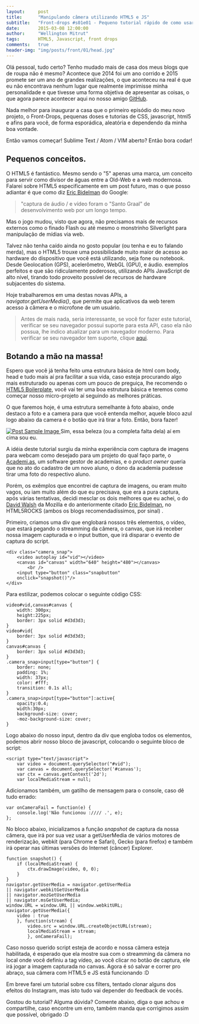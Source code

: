 ```yaml
---
layout:     post
title:      "Manipulando câmera utilizando HTML5 e JS"
subtitle:   "Front-drops #s01e01 - Pequeno tutorial rápido de como usar html5 e javascript para tirar fotos."
date:       2015-03-08 12:00:00
author:     "Wellington Mitrut"
tags:       HTML5, Javascript, front drops
comments:   true
header-img: "img/posts/front/01/head.jpg"
---
```


<p>Olá pessoal, tudo certo? Tenho mudado mais de casa dos meus blogs que  de roupa não é mesmo? Acontece que 2014 foi um ano corrido e 2015 promete ser um ano de grandes realizações, o que aconteceu na real é que eu não encontrava nenhum lugar que realmente imprimisse minha personalidade e que tivesse uma forma objetiva de apresentar as coisas, o que agora parece acontecer aqui no nosso amigo <a href="http://github.com/">GitHub</a>.</p>

<p>Nada melhor para inaugurar a casa que o primeiro episódio do meu novo projeto, o Front-Drops, pequenas doses e tutorias de CSS, javascript, html5 e afins para você, de forma esporádica, aleatória e dependendo da minha boa vontade.</p>

<p>Então vamos começar! Sublime Text / Atom / VIM aberto? Então bora codar!</p>


<h2 class="section-heading">Pequenos conceitos.</h2>

<p>O HTML5 é fantástico. Mesmo sendo o "5" apenas uma marca, um conceito para servir como divisor de águas entre a Old-Web e a web modernosa. Falarei sobre HTML5 especificamente em um post futuro, mas o que posso adiantar é que como diz <a href="https://twitter.com/ebidel">Eric Bidelman</a> do Google:

<blockquote>"captura de áudio / e vídeo foram o "Santo Graal" de desenvolvimento web por um longo tempo.</blockquote>

Mas o jogo mudou, visto que agora, não precisamos mais de recursos externos como o finado Flash ou até mesmo o monstrinho Silverlight para manipulação de mídias via web.</p>

<p>Talvez não tenha caído ainda no gosto popular (ou tenha e eu to falando merda), mas o HTML5 trouxe uma possibilidade muito maior de acesso ao hardware do dispositivo que você está utilizando, seja fone ou notebook. Desde Geolocation (GPS), acelerômetro, WebGL (GPU), e áudio. exemplos perfeitos e que são ridiculamente poderosos, utilizando APIs JavaScript de alto nível, tirando todo proveito possível de recursos de hardware subjacentes do sistema.</p>

<p>Hoje trabalharemos em uma  destas novas APIs, a <i> navigator.getUserMedia()</i>, que permite que aplicativos da web terem acesso à câmera e o microfone de um usuário.</p>

<blockquote>Antes de mais nada, seria interessante, se você for fazer este tutorial, verificar se seu navegador possui suporte para esta API, caso ela não possua, lhe indico atualizar para um navegador moderno. Para verificar se seu navegador tem suporte, clique <a href="http://caniuse.com/#feat=stream">aqui</a>.</blockquote>

<h2 class="section-heading">Botando a mão na massa!</h2>

<p>Espero que você já tenha feito uma estrutura básica de html com body, head e tudo mais aí pra facilitar a sua vida, caso esteja procurando algo mais estruturado ou apenas com um pouco de preguiça, lhe recomendo o <a href="https://html5boilerplate.com/">HTML5 Boilerplate</a>, você vai ter uma boa estrutura básica e teremos como começar nosso micro-projeto aí seguindo as melhores práticas.</p>

<p>O que faremos hoje, é uma estrutura semelhante à foto abaixo, onde destaco a foto e a camera para que você entenda melhor, aquele bloco azul logo abaixo da camera é o botão que irá tirar a foto. Então, bora fazer!</p>

<a href="#">
    <img src="{{ site.baseurl }}/img/posts/front/01/exemplo1.png" alt="Post Sample Image">
</a>
<span class="caption text-muted">Sim, essa beleza (ou a completa falta dela) aí em cima sou eu.</span>

<p>A idéia deste tutorial surgiu da minha experiência com captura de imagens para webcam como desejado para um projeto do qual faço parte, o <a href="https://www.academi.as/">Academi.as</a>, um software gestor de academias, e o <i>product owner</i> queria que no ato do cadastro de um novo aluno, o dono da academia pudesse tirar uma foto do respectivo aluno.</p>

<p>Porém, os exêmplos que encontrei de captura de imagens, ou eram muito vagos, ou iam muito além do que eu precisava, que era a pura captura, após várias tentativas, decidi mesclar os dois melhores que eu achei, o do <a href=" http://davidwalsh.name/browser-camera">David Walsh</a> da Mozilla e do anteriormente citado <a href=" http://www.html5rocks.com/en/tutorials/getusermedia/intro/">Eric Bidelman</a>, no HTML5ROCKS (ambos os blogs recomendadíssimos, por sinal) .</p>

<p>Primeiro, criamos uma div que englobará nossos três elementos, o vídeo, que estará pegando o streamming da câmera, o canvas, que irá receber nossa imagem capturada e o input button, que irá disparar o evento de captura do script.</p>

    <div class="camera_snap">
        <video autoplay id="vid"></video>
        <canvas id="canvas" width="640" height="480"></canvas>
            <br />
        <input type="button" class="snapbutton"
        onclick="snapshot()"/>
    </div>

<p>Para estilizar, podemos colocar o seguinte código CSS:</p>

    video#vid,canvas#canvas {
        width: 300px;
        height:225px;
        border: 3px solid #d3d3d3;
    }
    video#vid{
        border: 3px solid #d3d3d3;
    }
    canvas#canvas {
        border: 3px solid #d3d3d3;
    }
    .camera_snap>input[type="button"] {
        border: none;
        padding: 1%;
        width: 37px;
        color: #fff;
        transition: 0.1s all;
    }
    .camera_snap>input[type="button"]:active{
        opacity:0.4;
        width:30px;
        background-size: cover;
        -moz-background-size: cover;
    }

<p>Logo abaixo do nosso input, dentro da div que engloba todos os elementos, podemos abrir nosso bloco de javascript, colocando o seguinte bloco de script:</p>

    <script type="text/javascript">
        var video = document.querySelector("#vid");
        var canvas = document.querySelector('#canvas');
        var ctx = canvas.getContext('2d');
        var localMediaStream = null;

<p>Adicionamos também, um gatilho de mensagem para o console, caso dê tudo errado:</p>

    var onCameraFail = function(e) {
        console.log('Não funcionou ://// .', e);
    };

<p>No bloco abaixo, inicializamos a função <i>snapshot</i> de captura da nossa câmera, que irá por sua vez usar a getUserMedia de vários motores de renderização, webkit (para Chrome e Safari), Gecko (para firefox) e também irá operar nas últimas versões do Internet (câncer) Explorer.</p>

    function snapshot() {
        if (localMediaStream) {
            ctx.drawImage(video, 0, 0);
        }
    }
    navigator.getUserMedia = navigator.getUserMedia
    || navigator.webkitGetUserMedia
    || navigator.mozGetUserMedia
    || navigator.msGetUserMedia;
    window.URL = window.URL || window.webkitURL;
    navigator.getUserMedia({
        video : true
        }, function(stream) {
            video.src = window.URL.createObjectURL(stream);
            localMediaStream = stream;
            }, onCameraFail);

<p>Caso nosso querido script esteja de acordo e nossa cãmera esteja habilitada, é esperado que ela mostre sua com o streamming da câmera no local onde você definiu a tag vídeo, ao você clicar no botão de captura, ele irá jogar a imagem capturada no canvas. Agora é só salvar e correr pro abraço, sua câmera com HTML5 e JS está funcionando :D</p>

<p>Em breve farei um tutorial sobre css filters, tentado clonar alguns dos efeitos do Instagram, mas isto tudo vai depender do feedback de vocês.</p>

<p>Gostou do tutorial? Alguma dúvida? Comente abaixo, diga o que achou e compartilhe, caso encontre um erro, também manda que corrigimos assim que possível, obrigado :D</p>
